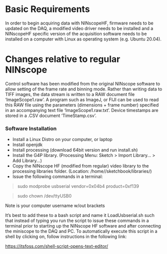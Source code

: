 # Basic Requirements
In order to begin acquiring data with NINscopeHF, firmware needs to be updated on the DAQ, a modified video driver needs to be installed and a NINscopeHF specific version of the acquisition software needs to be installed on a computer with Linux as operating system (e.g. Ubuntu 20.04).

# Changes relative to regular NINscope
Control software has been modified from the original NINscope software to allow setting of the frame rate and binning mode. Rather than writing data to TIFF images, the data stream is written to a RAW document file ‘ImageScope1.raw’. A program such as ImageJ, or FIJI can be used to read this RAW file using the parameters (dimensions + frame number) specified in an accompanying text file ‘ImageScope1.raw.txt’. Device timestamps are stored in a .CSV document ‘TimeStamp.csv’.

### Software Installation 
- Install a Linux Distro on your computer, or laptop
- Install openjdk
- Install processing (download 64bit version and run install.sh)
- Install the G4P library. (Processing Menu: Sketch > Import Library... > Add Library...)
- Copy the NINscope HF (modified from regular) video library to the processing libraries folder. (Location: /home/<username>/sketchbook/libraries/)
- Issue the following commands in a terminal:
> sudo modprobe usbserial vendor=0x04b4 product=0xf139
  
> sudo chown <USER> /dev/ttyUSB0 

 Note <USER> is your computer username w/out brackets

It’s best to add these to a bash script and name it LoadUsbserial.sh such that instead of typing you run the script to issue these commands in a terminal prior to starting up the NINscope HF software and after connecting the miniscope to the DAQ and PC. To automatically execute this script in a shell by clicking on, follow instructions in the following link:

https://itsfoss.com/shell-script-opens-text-editor/ 


